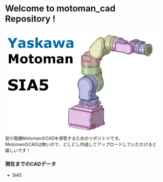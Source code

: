 # Welcome to motoman_cad Repository !
![SIA5](SIA5/.image/SIA5.png)
安川電機MotomanのCADを保管するためのリポジトリです。  
MotomanのCADは無いので、どしどし作成してアップロードしていただけると嬉しいです！

### 現在までのCADデータ
 - SIA5
